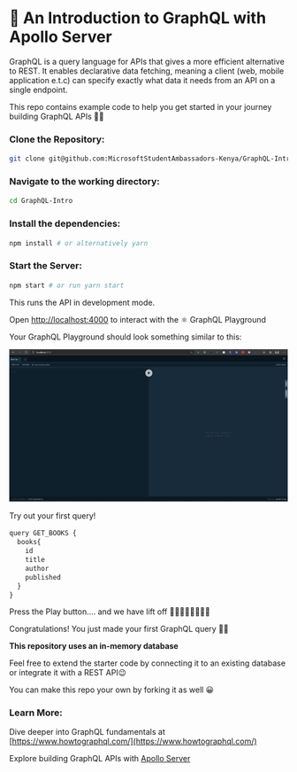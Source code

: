 # 🚀 An Introduction to GraphQL with Apollo Server

GraphQL is a query language for APIs that gives a more efficient alternative to REST. It enables declarative data fetching, meaning a client (web, mobile application e.t.c) can specify exactly what data it needs from an API on a single endpoint.

This repo contains example code to help you get started in your journey building GraphQL APIs 💪🏾

### Clone the Repository:

```bash
git clone git@github.com:MicrosoftStudentAmbassadors-Kenya/GraphQL-Intro.git
```

### Navigate to the working directory:

```bash
cd GraphQL-Intro
```

### Install the dependencies:

```bash
npm install # or alternatively yarn 
```

### Start the Server:

```bash
npm start # or run yarn start
```

This runs the API in development mode.

Open [http://localhost:4000](http://localhost:4000) to interact with the ⚛ GraphQL Playground

Your GraphQL Playground should look something similar to this:

![GraphQL Playground](./playground.png)

Try out your first query!

```gql
query GET_BOOKS {
  books{
    id 
    title
    author
    published
  }
}
```

Press the Play button.... and we have lift off 👩🏾‍🚀👨🏾‍🚀🚀🚀

Congratulations! You just made your first GraphQL query 🎉🍾

**This repository uses an in-memory database**

Feel free to extend the starter code by connecting it to an existing database or integrate it with a REST API😉

You can make this repo your own by forking it as well 😀 

### Learn More:
Dive deeper into GraphQL fundamentals at [https://www.howtographql.com/](https://www.howtographql.com/)

Explore building GraphQL APIs with [Apollo Server](https://www.apollographql.com/docs/apollo-server/getting-started/)
